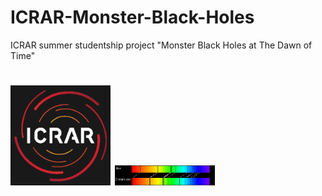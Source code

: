 # ICRAR-Monster-Black-Holes
ICRAR summer studentship project "Monster Black Holes at The Dawn of Time"

<h1 align="left">
  <img src="https://github.com/daniel-lyon/ICRAR-Monster-Black-Holes/blob/main/Affiliations/icrar_logo.png" width="160">
  <img src="https://github.com/daniel-lyon/ICRAR-Monster-Black-Holes/blob/main/Affiliations/redshift.png" width="160">
</h1>

